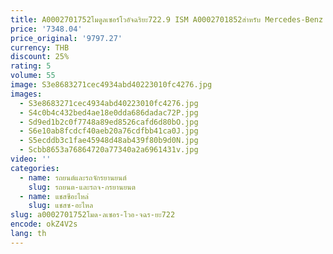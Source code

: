 ```yaml
---
title: A0002701752โมดูลเซอร์โวอัจฉริยะ722.9 ISM A0002701852สำหรับ Mercedes-Benz c/e/g/r/s/ml/sl 250 350 400 550 V6 V8
price: '7348.04'
price_original: '9797.27'
currency: THB
discount: 25%
rating: 5
volume: 55
image: S3e8683271cec4934abd40223010fc4276.jpg
images:
  - S3e8683271cec4934abd40223010fc4276.jpg
  - S4c0b4c432bed4ae18e0dda686dadac72P.jpg
  - Sd9ed1b2c0f7748a89ed8526cafd6d80bO.jpg
  - S6e10ab8fcdcf40aeb20a76cdfbb41ca0J.jpg
  - S5ecddb3c1fae45948d48ab439f80b9d0N.jpg
  - Scbb8653a76864720a77340a2a6961431v.jpg
video: ''
categories:
  - name: รถยนต์และรถจักรยานยนต์
    slug: รถยนต-และรถจ-กรยานยนต
  - name: แชสซีอะไหล่
    slug: แชสซ-อะไหล
slug: a0002701752โมด-ลเซอร-โวอ-จฉร-ยะ722
encode: okZ4V2s
lang: th
---
```

  